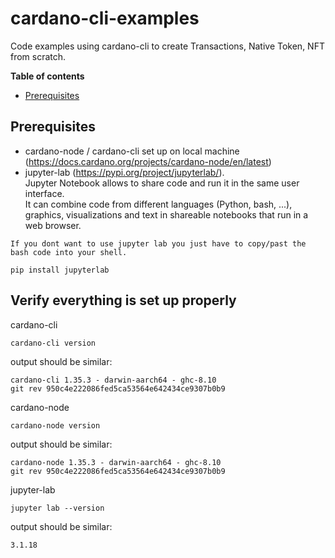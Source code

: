 # cardano-cli-examples
Code examples using cardano-cli to create Transactions, Native Token, NFT from scratch. 

**Table of contents**
- [Prerequisites](#Prerequisites)

## Prerequisites

- cardano-node / cardano-cli set up on local machine (https://docs.cardano.org/projects/cardano-node/en/latest)
- jupyter-lab (https://pypi.org/project/jupyterlab/).  
Jupyter Notebook allows to share code and run it in the same user interface.  
It can combine code from different languages (Python, bash, ...), graphics, visualizations and text in shareable notebooks that run in a web browser.

`If you dont want to use jupyter lab you just have to copy/past the bash code into your shell.`
```
pip install jupyterlab
```

## Verify everything is set up properly

cardano-cli

```
cardano-cli version
```

output should be similar:

```
cardano-cli 1.35.3 - darwin-aarch64 - ghc-8.10
git rev 950c4e222086fed5ca53564e642434ce9307b0b9
```

cardano-node

```
cardano-node version
```

output should be similar:

```
cardano-node 1.35.3 - darwin-aarch64 - ghc-8.10
git rev 950c4e222086fed5ca53564e642434ce9307b0b9
```

jupyter-lab
```
jupyter lab --version
```

output should be similar:
```
3.1.18
```



